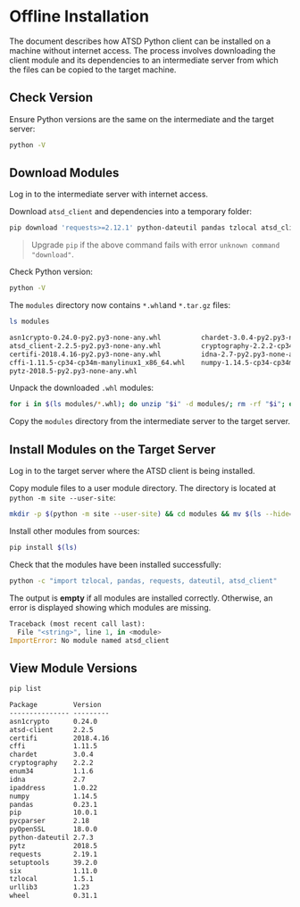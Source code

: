 # Offline Installation

The document describes how ATSD Python client can be installed on a machine without internet access. The process involves downloading the client module and its dependencies to an intermediate server from which the files can be copied to the target machine.

## Check Version

Ensure Python versions are the same on the intermediate and the target server:

```sh
python -V
```

## Download Modules

Log in to the intermediate server with internet access.

Download `atsd_client` and dependencies into a temporary folder:

```sh
pip download 'requests>=2.12.1' python-dateutil pandas tzlocal atsd_client -d modules
```

> Upgrade `pip` if the above command fails with error `unknown command "download"`.

Check Python version:

```sh
python -V
```

The `modules` directory now contains `*.whl`and `*.tar.gz` files:

```sh
ls modules
```

```txt
asn1crypto-0.24.0-py2.py3-none-any.whl          chardet-3.0.4-py2.py3-none-any.whl                      pandas-0.22.0.tar.gz                        requests-2.19.1-py2.py3-none-any.whl
atsd_client-2.2.5-py2.py3-none-any.whl          cryptography-2.2.2-cp34-abi3-manylinux1_x86_64.whl      pycparser-2.18.tar.gz                       six-1.11.0-py2.py3-none-any.whl
certifi-2018.4.16-py2.py3-none-any.whl          idna-2.7-py2.py3-none-any.whl                           pyOpenSSL-18.0.0-py2.py3-none-any.whl       tzlocal-1.5.1.tar.gz
cffi-1.11.5-cp34-cp34m-manylinux1_x86_64.whl    numpy-1.14.5-cp34-cp34m-manylinux1_x86_64.whl           python_dateutil-2.7.3-py2.py3-none-any.whl  urllib3-1.23-py2.py3-none-any.whl
pytz-2018.5-py2.py3-none-any.whl
```

Unpack the downloaded `.whl` modules:

```sh
for i in $(ls modules/*.whl); do unzip "$i" -d modules/; rm -rf "$i"; done;
```

Copy the `modules` directory from the intermediate server to the target server.

## Install Modules on the Target Server

Log in to the target server where the ATSD client is being installed.

Copy module files to a user module directory. The directory is located at `python -m site --user-site`:

```sh
mkdir -p $(python -m site --user-site) && cd modules && mv $(ls --hide=*.tar.gz) -t $(python -m site --user-site)
```

Install other modules from sources:

```sh
pip install $(ls)
```

Check that the modules have been installed successfully:

```sh
python -c "import tzlocal, pandas, requests, dateutil, atsd_client"
```

The output is **empty** if all modules are installed correctly. Otherwise, an error is displayed showing which modules are missing.

```python
Traceback (most recent call last):
  File "<string>", line 1, in <module>
ImportError: No module named atsd_client
```

## View Module Versions

```sh
pip list
```

```txt
Package         Version
--------------- ---------
asn1crypto      0.24.0
atsd-client     2.2.5
certifi         2018.4.16
cffi            1.11.5
chardet         3.0.4
cryptography    2.2.2
enum34          1.1.6
idna            2.7
ipaddress       1.0.22
numpy           1.14.5
pandas          0.23.1
pip             10.0.1
pycparser       2.18
pyOpenSSL       18.0.0
python-dateutil 2.7.3
pytz            2018.5
requests        2.19.1
setuptools      39.2.0
six             1.11.0
tzlocal         1.5.1
urllib3         1.23
wheel           0.31.1
```